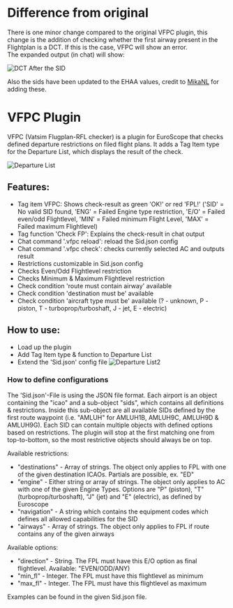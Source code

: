 # Difference from original

There is one minor change compared to the original VFPC plugin, this change is the addition of checking whether the first airway present in the Flightplan is a DCT. If this is the case, VFPC will show an error.  
The expanded output (in chat) will show:

![DCT After the SID](https://i.imgur.com/SG1gbVC.png)

Also the sids have been updated to the EHAA values, credit to [MikaNL](https://github.com/MikaNL/VFPC) for adding these.

# VFPC Plugin
 
VFPC (Vatsim Flugplan-RFL checker) is a plugin for EuroScope that checks defined departure restrictions on filed flight plans. It adds a Tag Item type for the Departure List, which displays the result of the check.

![Departure List](https://i.imgur.com/wJRsdJq.png)

## Features:
- Tag item VFPC: Shows check-result as green 'OK!' or red 'FPL!' ('SID' = No valid SID found, 'ENG' = Failed Engine type restriction, 'E/O' = Failed even/odd Flightlevel, 'MIN' = Failed minimum Flight Level, 'MAX' = Failed maximum Flightlevel)
- Tag function 'Check FP': Explains the check-result in chat output
- Chat command '.vfpc reload': reload the Sid.json config
- Chat command '.vfpc check': checks currently selected AC and outputs result
- Restrictions customizable in Sid.json config
- Checks Even/Odd Flightlevel restriction
- Checks Minimum & Maximum Flightlevel restriction
- Check condition 'route must contain airway' available
- Check condition 'destination must be' available
- Check condition 'aircraft type must be' available (? - unknown, P - piston, T - turboprop/turboshaft, J - jet, E - electric)

## How to use:
- Load up the plugin
- Add Tag Item type & function to Departure List
- Extend the 'Sid.json' config file
![Departure List2](https://i.imgur.com/kQrtVfN.png)


### How to define configurations
The 'Sid.json'-File is using the JSON file format. Each airport is an object containing the "icao" and a sub-object "sids", which contains all definitions & restrictions. Inside this sub-object are all available SIDs defined by the first route waypoint (i.e. "AMLUH" for AMLUH1B, AMLUH9C, AMLUH9D & AMLUH9G).
Each SID can contain multiple objects with defined options based on restrictions. The plugin will stop at the first matching one from top-to-bottom, so the most restrictive objects should always be on top.

Available restrictions:
- "destinations" - Array of strings. The object only applies to FPL with one of the given destination ICAOs. Partials are possible, ex. "ED"
- "engine" - Either string or array of strings. The object only applies to AC with one of the given Engine Types. Options are "P" (piston), "T" (turboprop/turboshaft), "J" (jet) and "E" (electric), as defined by Euroscope
- "navigation" - A string which contains the equipment codes which defines all allowed capabilities for the SID
- "airways" - Array of strings. The object only applies to FPL if route contains any of the given airways

Available options:
- "direction" - String. The FPL must have this E/O option as final flightlevel. Available: "EVEN/ODD/ANY)
- "min_fl" - Integer. The FPL must have this flightlevel as minimum
- "max_fl" - Integer. The FPL must have this flightlevel as maximum

Examples can be found in the given Sid.json file.
